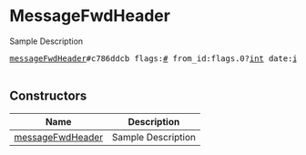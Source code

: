 # MessageFwdHeader

Sample Description

<pre>
<a href="../constructor/messageFwdHeader">messageFwdHeader</a>#c786ddcb flags:<a href="../type/#.md">#</a> from_id:flags.0?<a href="../type/int.md">int</a> date:<a href="../type/int.md">int</a> channel_id:flags.1?<a href="../type/int.md">int</a> channel_post:flags.2?<a href="../type/int.md">int</a> = <a href="../type/MessageFwdHeader.md">MessageFwdHeader</a>;

</pre>

## Constructors

| Name | Description |
|------|-------------|
| [messageFwdHeader](../constructor/messageFwdHeader.md) | Sample Description |

